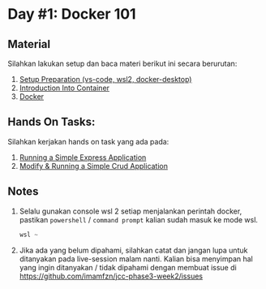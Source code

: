 # Day #1: Docker 101

## Material

Silahkan lakukan setup dan baca materi berikut ini secara berurutan:

1. [Setup Preparation (vs-code, wsl2, docker-desktop)](./setup-preparation.md)
2. [Introduction Into Container](./introduction.md)
3. [Docker](./docker.md)


## Hands On Tasks:

Silahkan kerjakan hands on task yang ada pada:

1. [Running a Simple Express Application](./tasks.md#running-a-simple-express-application)
2. [Modify & Running a Simple Crud Application](./tasks.md#modify--running-a-simple-crud-application)

## Notes

1. Selalu gunakan console wsl 2 setiap menjalankan perintah docker, pastikan `powershell` / `command prompt` kalian sudah masuk ke mode wsl.

   ```powershell
   wsl ~
   ```

2. Jika ada yang belum dipahami, silahkan catat dan jangan lupa untuk ditanyakan pada live-session malam nanti. Kalian bisa menyimpan hal yang ingin ditanyakan / tidak dipahami dengan membuat issue di https://github.com/imamfzn/jcc-phase3-week2/issues
